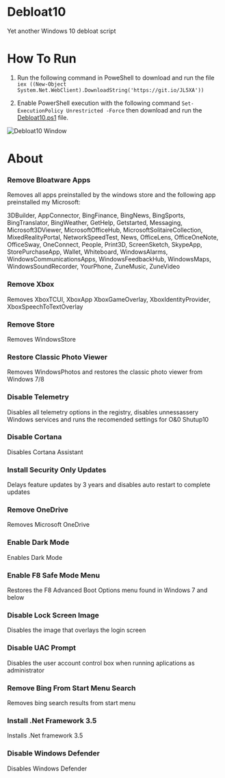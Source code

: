 # Debloat10
Yet another Windows 10 debloat script

# How To Run
1. Run the following command in PoweShell to download and run the file `iex ((New-Object System.Net.WebClient).DownloadString('https://git.io/JL5XA'))`

2. Enable PowerShell execution with the following command `Set-ExecutionPolicy Unrestricted -Force` then download and run the [Debloat10.ps1](https://raw.githubusercontent.com/christopherhowe02/Debloat10/main/Debloat10.ps1) file.

![Debloat10 Window](https://debloat10.netlify.app/Debloat10.png)

# About
### Remove Bloatware Apps
Removes all apps preinstalled by the windows store and the following app preinstalled my Microsoft:

3DBuilder, AppConnector, BingFinance, BingNews, BingSports, BingTranslator, BingWeather, GetHelp, Getstarted, Messaging, Microsoft3DViewer, MicrosoftOfficeHub, MicrosoftSolitaireCollection, MixedRealityPortal, NetworkSpeedTest, News, OfficeLens, OfficeOneNote, OfficeSway, OneConnect, People, Print3D, ScreenSketch, SkypeApp, StorePurchaseApp, Wallet, Whiteboard, WindowsAlarms, WindowsCommunicationsApps, WindowsFeedbackHub, WindowsMaps, WindowsSoundRecorder, YourPhone, ZuneMusic, ZuneVideo

### Remove Xbox
Removes XboxTCUI, XboxApp XboxGameOverlay, XboxIdentityProvider, XboxSpeechToTextOverlay

### Remove Store
Removes WindowsStore

### Restore Classic Photo Viewer
Removes WindowsPhotos and restores the classic photo viewer from Windows 7/8

### Disable Telemetry
Disables all telemetry options in the registry, disables unnessassery Windows services and runs the recomended settings for O&0 Shutup10

### Disable Cortana
Disables Cortana Assistant

### Install Security Only Updates
Delays feature updates by 3 years and disables auto restart to complete updates

### Remove OneDrive
Removes Microsoft OneDrive

### Enable Dark Mode
Enables Dark Mode

### Enable F8 Safe Mode Menu
Restores the F8 Advanced Boot Options menu found in Windows 7 and below

### Disable Lock Screen Image
Disables the image that overlays the login screen

### Disable UAC Prompt
Disables the user account control box when running aplications as administrator

### Remove Bing From Start Menu Search
Removes bing search results from start menu

### Install .Net Framework 3.5
Installs .Net framework 3.5

### Disable Windows Defender
Disables Windows Defender
